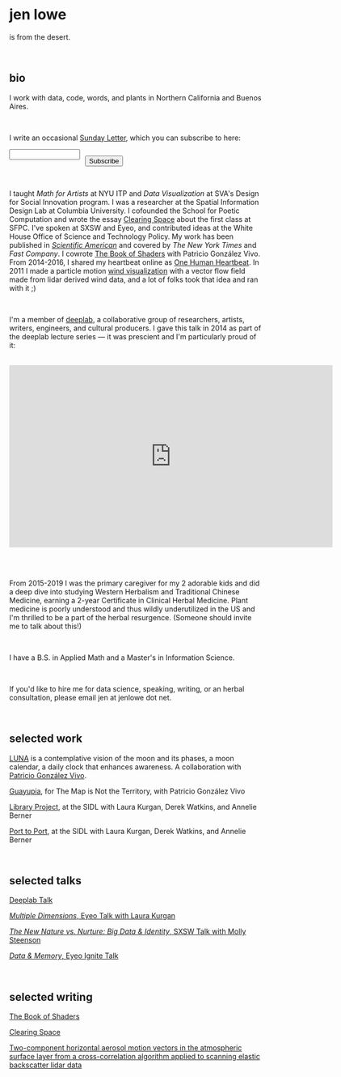 ﻿<br />

# jen lowe

is from the desert.

<br />

## bio

I work with data, code, words, and plants in Northern California and Buenos Aires. 

<br />

I write an occasional [Sunday Letter](https://tinyletter.com/jenlowe), which you can subscribe to here:

 <form action="https://tinyletter.com/jenlowe" method="post" target="popupwindow" onsubmit="window.open('https://tinyletter.com/jenlowe', 'popupwindow', 'scrollbars=yes,width=800,height=600');return true"><p><label for="tlemail"></label></p><p><input type="text" style="width:140px;" name="email" id="tlemail" /></p><input type="hidden" value="1" name="embed"/><p style="margin-top:-22px; margin-left:150px;"><input type="submit" value="Subscribe" /></p></form>

 <br />

 I taught *Math for Artists* at NYU ITP and *Data Visualization* at SVA's Design for Social Innovation program. I was a researcher at the Spatial Information Design Lab at Columbia University. I cofounded the School for Poetic Computation and wrote the essay [Clearing Space](http://stet.editorially.com/articles/clearing-space/) about the first class at SFPC. I've spoken at SXSW and Eyeo, and contributed ideas at the White House Office of Science and Technology Policy. My work has been published in [*Scientific American*](http://www.scientificamerican.com/article/of-pacifiers-and-pearl-harbor-see-the-stuff-first-memories-are-made-of-interactive/) and covered by *The New York Times* and *Fast Company*. I cowrote [The Book of Shaders](https://thebookofshaders.com/) with Patricio González Vivo. From 2014-2016, I shared my heartbeat online as [One Human Heartbeat](http://www.fastcoexist.com/3028308/this-womans-online-heartbeat-will-make-you-think-about-big-data-and-the-quantified-self). In 2011 I made a particle motion [wind visualization](https://vimeo.com/27039654) with a vector flow field made from lidar derived wind data, and a lot of folks took that idea and ran with it ;)

 <br />

I'm a member of [deeplab](http://www.deeplab.net/#home), a collaborative group of researchers, artists, writers, engineers, and cultural producers. I gave this talk in 2014 as part of the deeplab lecture series — it was prescient and I'm particularly proud of it:

<br />

<iframe src="https://player.vimeo.com/video/114393677" width="640" height="360" frameborder="0" webkitallowfullscreen mozallowfullscreen allowfullscreen></iframe>

<br /><br />

From 2015-2019 I was the primary caregiver for my 2 adorable kids and did a deep dive into studying Western Herbalism and Traditional Chinese Medicine, earning a 2-year Certificate in Clinical Herbal Medicine. Plant medicine is poorly understood and thus wildly underutilized in the US and I'm thrilled to be a part of the herbal resurgence. (Someone should invite me to talk about this!)

<br />

I have a B.S. in Applied Math and a Master's in Information Science.

<br />

If you'd like to hire me for data science, speaking, writing, or an herbal consultation, please email jen at jenlowe dot net.

<br />

## selected work

[LUNA](https://frm.fm/a/patricio_gonzalez_vivo_jen_lowe/luna) is a contemplative vision of the moon and its phases, a moon calendar, a daily clock that enhances awareness. A collaboration with [Patricio González Vivo](http://patriciogonzalezvivo.com).

[Guayupia](http://themapisnot.com/issue-iv-patricio-gonzalez-vivo-jen-lowe), for The Map is Not the Territory, with Patricio González Vivo

[Library Project](http://c4sr.columbia.edu/projects/library-project), at the SIDL with Laura Kurgan, Derek Watkins, and Annelie Berner

[Port to Port](http://c4sr.columbia.edu/projects/port-port), at the SIDL with Laura Kurgan, Derek Watkins, and Annelie Berner

<br />

## selected talks

[Deeplab Talk](https://vimeo.com/114393677)

[*Multiple Dimensions*, Eyeo Talk with Laura Kurgan](http://spatialinformationdesignlab.org/news/multiple-dimensions)

[*The New Nature vs. Nurture: Big Data & Identity*, SXSW Talk with Molly Steenson](https://schedule.sxsw.com/2013/events/event_IAP5064)

[*Data & Memory*, Eyeo Ignite Talk](https://www.youtube.com/watch?v=Vbz58tK6lLk&list=PL3FAB9A1E74181136&index=10&t=0s)

<br />

## selected writing

[The Book of Shaders](https://thebookofshaders.com/)

[Clearing Space](http://stet.editorially.com/articles/clearing-space/)

[Two-component horizontal aerosol motion vectors in the atmospheric surface layer from a cross-correlation algorithm applied to scanning elastic backscatter lidar data](https://journals.ametsoc.org/doi/pdf/10.1175/JTECH-D-11-00225.1)



